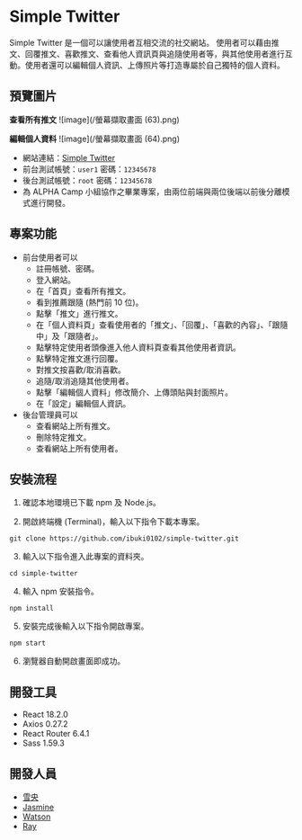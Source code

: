 # Simple Twitter

Simple Twitter 是一個可以讓使用者互相交流的社交網站。
使用者可以藉由推文、回覆推文、喜歡推文、查看他人資訊頁與追隨使用者等，與其他使用者進行互動。使用者還可以編輯個人資訊、上傳照片等打造專屬於自己獨特的個人資料。

## 預覽圖片

**查看所有推文**
![image](/螢幕擷取畫面 (63).png)

**編輯個人資料**
![image](/螢幕擷取畫面 (64).png)

- 網站連結：[Simple Twitter](https://ibuki0102.github.io/simple-twitter/)
- 前台測試帳號：`user1` 密碼：`12345678`
- 後台測試帳號：`root` 密碼：`12345678`
- 為 ALPHA Camp 小組協作之畢業專案，由兩位前端與兩位後端以前後分離模式進行開發。

## 專案功能

- 前台使用者可以
  - 註冊帳號、密碼。
  - 登入網站。
  - 在「首頁」查看所有推文。
  - 看到推薦跟隨 (熱門前 10 位)。
  - 點擊「推文」進行推文。
  - 在「個人資料頁」查看使用者的「推文」、「回覆」、「喜歡的內容」、「跟隨中」及「跟隨者」。
  - 點擊特定使用者頭像進入他人資料頁查看其他使用者資訊。
  - 點擊特定推文進行回覆。
  - 對推文按喜歡/取消喜歡。
  - 追隨/取消追隨其他使用者。
  - 點擊「編輯個人資料」修改簡介、上傳頭貼與封面照片。
  - 在「設定」編輯個人資訊。
- 後台管理員可以
  - 查看網站上所有推文。
  - 刪除特定推文。
  - 查看網站上所有使用者。

## 安裝流程

1. 確認本地環境已下載 npm 及 Node.js。

2. 開啟終端機 (Terminal)，輸入以下指令下載本專案。

```
git clone https://github.com/ibuki0102/simple-twitter.git
```

3. 輸入以下指令進入此專案的資料夾。

```
cd simple-twitter
```

4. 輸入 npm 安裝指令。

```
npm install
```

5. 安裝完成後輸入以下指令開啟專案。

```
npm start
```

6. 瀏覽器自動開啟畫面即成功。

## 開發工具

- React 18.2.0
- Axios 0.27.2
- React Router 6.4.1
- Sass 1.59.3

## 開發人員

- [雪央](https://github.com/ibuki0102)
- [Jasmine](https://github.com/chenchiahsiu)
- [Watson](https://github.com/hl94vul3h6)
- [Ray](https://github.com/RayYangTW)
